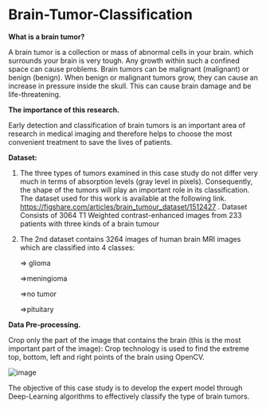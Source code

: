 # Brain-Tumor-Classification
<b> What is a brain tumor?</b>

A brain tumor is a collection or mass of abnormal cells in your brain. which surrounds your brain is very tough. Any growth within such a confined space can cause problems. Brain tumors can be malignant (malignant) or benign (benign). When benign or malignant tumors grow, they can cause an increase in pressure inside the skull. This can cause brain damage and be life-threatening.

<b> The importance of this research.</b>

Early detection and classification of brain tumors is an important area of research in medical imaging and therefore helps to choose the most convenient treatment to save the lives of patients.

<b> Dataset: </b>
1) The three types of tumors examined in this case study do not differ very much in terms of absorption levels (gray level in pixels). Consequently, the shape of the tumors will play an important role in its classification. The dataset used for this work is available at the following link.
https://figshare.com/articles/brain_tumour_dataset/1512427 .
Dataset Consists of 3064 T1 Weighted contrast-enhanced images from 233 patients with three kinds of a brain tumour

2) The 2nd dataset contains 3264 images of human brain MRI images which are classified into 4 classes:

   => glioma
   
   =>meningioma
   
   =>no tumor
   
   =>pituitary
   
 <b> Data Pre-processing. </b>
 
Crop only the part of the image that contains the brain (this is the most important part of the image): Crop technology is used to find the extreme top, bottom, left and right points of the brain using OpenCV.
 
![image](https://user-images.githubusercontent.com/91358909/140873232-4a933a7b-64cb-4bfb-a898-41b35ac464eb.png)

The objective of this case study is to develop the expert model through Deep-Learning algorithms to effectively classify the type of brain tumors.
 
